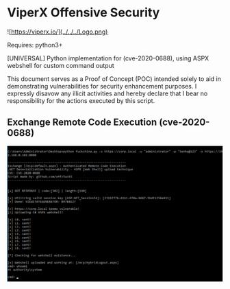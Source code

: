 # ViperX Offensive Security
![https://viperx.io/](../../../Logo.png)

Requires: python3+

[UNIVERSAL] Python implementation for (cve-2020-0688), using ASPX webshell for custom command output

This document serves as a Proof of Concept (POC) intended solely to aid in demonstrating vulnerabilities for security enhancement purposes. I expressly disavow any illicit activities and hereby declare that I bear no responsibility for the actions executed by this script.

## Exchange Remote Code Execution (cve-2020-0688)
![hot](poc.png)